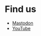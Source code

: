 # Find us

- <a rel="me" href="https://mastodon.social/@visbot">Mastodon</a>
- <a rel="me" href="https://www.youtube.com/channel/UC_BDAztuvgB1jwhExqA8VlA">YouTube</a>
